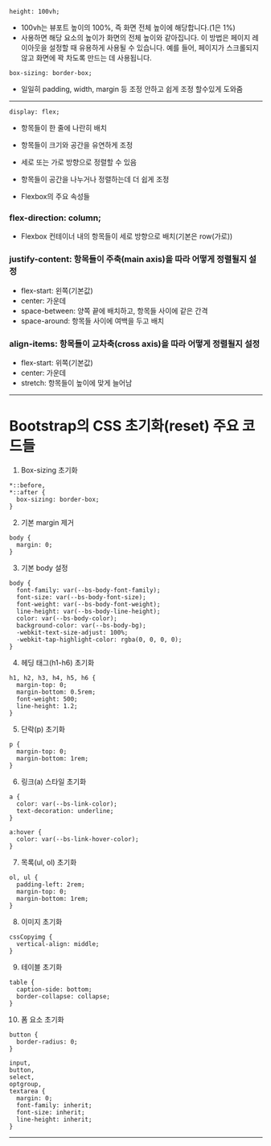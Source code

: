 `height: 100vh;`
- 100vh는 뷰포트 높이의 100%, 즉 화면 전체 높이에 해당합니다.(1은 1%)
- 사용하면 해당 요소의 높이가 화면의 전체 높이와 같아집니다. 이 방법은 페이지 레이아웃을 설정할 때 유용하게 사용될 수 있습니다. 예를 들어, 페이지가 스크롤되지 않고 화면에 꽉 차도록 만드는 데 사용됩니다.

`box-sizing: border-box;`
- 일일히 padding, width, margin 등 조정 안하고 쉽게 조정 할수있게 도와줌

--------------------------------------------------------------------------------------------------------

`display: flex;`
- 항목들이 한 줄에 나란히 배치
- 항목들이 크기와 공간을 유연하게 조정
- 세로 또는 가로 방향으로 정렬할 수 있음
- 항목들이 공간을 나누거나 정렬하는데 더 쉽게 조정

- Flexbox의 주요 속성들

### flex-direction: column;
- Flexbox 컨테이너 내의 항목들이 세로 방향으로 배치(기본은 row(가로))

### justify-content: 항목들이 주축(main axis)을 따라 어떻게 정렬될지 설정
- flex-start: 왼쪽(기본값)
- center: 가운데
- space-between: 양쪽 끝에 배치하고, 항목들 사이에 같은 간격
- space-around: 항목들 사이에 여백을 두고 배치

### align-items: 항목들이 교차축(cross axis)을 따라 어떻게 정렬될지 설정
- flex-start: 위쪽(기본값)
- center: 가운데
- stretch: 항목들이 높이에 맞게 늘어남

--------------------------------------------------------------------------------------------------------

# Bootstrap의 CSS 초기화(reset) 주요 코드들

1. Box-sizing 초기화
```
*::before,
*::after {
  box-sizing: border-box;
}
```

2. 기본 margin 제거
```
body {
  margin: 0;
}
```

3. 기본 body 설정
```
body {
  font-family: var(--bs-body-font-family);
  font-size: var(--bs-body-font-size);
  font-weight: var(--bs-body-font-weight);
  line-height: var(--bs-body-line-height);
  color: var(--bs-body-color);
  background-color: var(--bs-body-bg);
  -webkit-text-size-adjust: 100%;
  -webkit-tap-highlight-color: rgba(0, 0, 0, 0);
}
```

4. 헤딩 태그(h1-h6) 초기화
```
h1, h2, h3, h4, h5, h6 {
  margin-top: 0;
  margin-bottom: 0.5rem;
  font-weight: 500;
  line-height: 1.2;
}
```

5. 단락(p) 초기화
```
p {
  margin-top: 0;
  margin-bottom: 1rem;
}
```

6. 링크(a) 스타일 초기화
```
a {
  color: var(--bs-link-color);
  text-decoration: underline;
}

a:hover {
  color: var(--bs-link-hover-color);
}
```

7. 목록(ul, ol) 초기화
```
ol, ul {
  padding-left: 2rem;
  margin-top: 0;
  margin-bottom: 1rem;
}
```

8. 이미지 초기화
```
cssCopyimg {
  vertical-align: middle;
}
```

9. 테이블 초기화
```
table {
  caption-side: bottom;
  border-collapse: collapse;
}
```

10. 폼 요소 초기화
```
button {
  border-radius: 0;
}

input,
button,
select,
optgroup,
textarea {
  margin: 0;
  font-family: inherit;
  font-size: inherit;
  line-height: inherit;
}
```
---------------------------------------------------------------------------------
